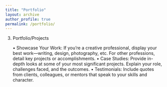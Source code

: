 ```yaml
---
title: "Portfolio"
layout: archive
author_profile: true
permalink: /portfolio/
---
```

3. Portfolio/Projects

	•	Showcase Your Work: If you’re a creative professional, display your best work—writing, design, photography, etc. For other professions, detail key projects or accomplishments.
	•	Case Studies: Provide in-depth looks at some of your most significant projects. Explain your role, challenges faced, and the outcomes.
	•	Testimonials: Include quotes from clients, colleagues, or mentors that speak to your skills and character.
